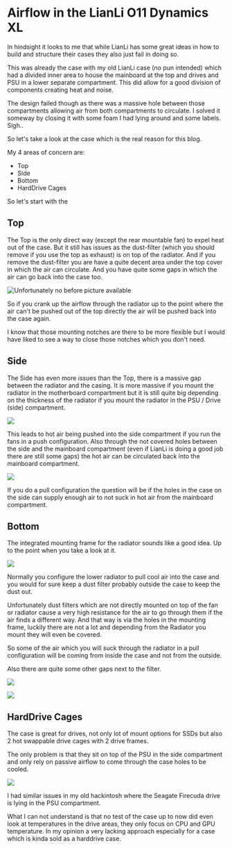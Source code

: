 # Airflow in the LianLi O11 Dynamics XL

In hindsight it looks to me that while LianLi has some great ideas in how to build and structure their cases they also just fail in doing so. 

This was already the case with my old LianLi case \(no pun intended\) which had a divided inner area to house the mainboard at the top and drives and PSU in a lower separate compartment. This did allow for a good division of components creating heat and noise.

The design failed though as there was a massive hole between those compartments allowing air from both compartments to circulate. I solved it someway by closing it with some foam I had lying around and some labels. Sigh..

So let's take a look at the case which is the real reason for this blog.

My 4 areas of concern are:

* Top
* Side
* Bottom
* HardDrive Cages

So let's start with the

## Top

The Top is the only direct way \(except the rear mountable fan\) to expel heat out of the case. But it still has issues as the dust-filter \(which you should remove if you use the top as exhaust\) is on top of the radiator. And if you remove the dust-filter you are have a quite decent area under the top cover in which the air can circulate. And you have quite some gaps in which the air can go back into the case too.

![Unfortunately no before picture available](../../.gitbook/assets/topgapclosed.png)

So if you crank up the airflow through the radiator up to the point where the air can't be pushed out of the top directly the air will be pushed back into the case again.

I know that those mounting notches are there to be more flexible but I would have liked to see a way to close those notches which you don't need.

## Side

The Side has even more issues than the Top, there is a massive gap between the radiator and the casing. It is more massive if you mount the radiator in the motherboard compartment but it is still quite big depending on the thickness of the radiator if you mount the radiator in the PSU / Drive \(side\) compartment.

![](../../.gitbook/assets/sidewithdrainandgaps.png)

This leads to hot air being pushed into the side compartment if you run the fans in a push configuration. Also through the not covered holes between the side and the mainboard compartment \(even if LianLi is doing a good job there are still some gaps\) the hot air can be circulated back into the mainboard compartment.

![](../../.gitbook/assets/aquaintheside.png)

If you do a pull configuration the question will be if the holes in the case on the side can supply enough air to not suck in hot air from the mainboard compartment.

## Bottom

The integrated mounting frame for the radiator sounds like a good idea. Up to the point when you take a look at it.

![](../../.gitbook/assets/bottomradwithholes.png)

Normally you configure the lower radiator to pull cool air into the case and you would for sure keep a dust filter probably outside the case to keep the dust out.

Unfortunately dust filters which are not directly mounted on top of the fan or radiator cause a very high resistance for the air to go through them if the air finds a different way. And that way is via the holes in the mounting frame, luckily there are not a lot and depending from the Radiator you mount they will even be covered.

So some of the air which you will suck through the radiator in a pull configuration will be coming from inside the case and not from the outside.

Also there are quite some other gaps next to the filter.

![](../../.gitbook/assets/gratewithswisscheese.png)

![](../../.gitbook/assets/gratefromtheotherside.png)

## HardDrive Cages

The case is great for drives, not only lot of mount options for SSDs but also 2 hot swappable drive cages with 2 drive frames.

The only problem is that they sit on top of the PSU in the side compartment and only rely on passive airflow to come through the case holes to be cooled.

![](../../.gitbook/assets/mainboardconnectionpanel.png)

I had similar issues in my old hackintosh where the Seagate Firecuda drive is lying in the PSU compartment.

What I can not understand is that no test of the case up to now did even look at temperatures in the drive areas, they only focus on CPU and GPU temperature. In my opinion a very lacking approach especially for a case which is kinda sold as a harddrive case.

